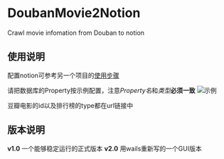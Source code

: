 # DoubanMovie2Notion
Crawl movie infomation from Douban to notion

## 使用说明
配置notion可参考另一个项目的[使用步骤](https://github.com/Yoak3n/SerialPagesGenerator4notion)

请把数据库的Property按示例配置，注意*Property名*和*类型***必须一致**
![示例](https://yoaken-1316330335.cos.ap-chongqing.myqcloud.com/markdownPic/202306230802888.png)


豆瓣电影的id以及排行榜的type都在url链接中

## 版本说明
**v1.0** 一个能够稳定运行的正式版本 
**v2.0** 用wails重新写的一个GUI版本
